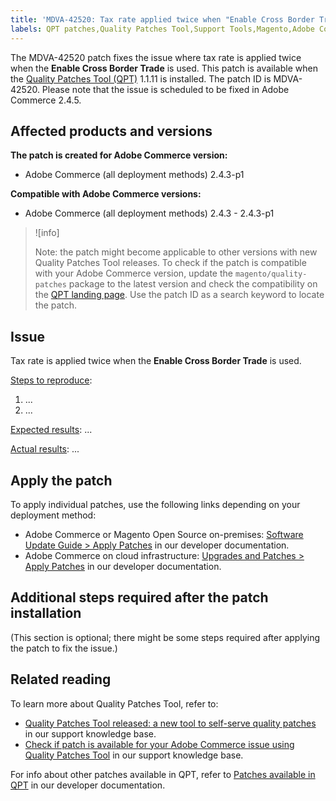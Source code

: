 ```yaml
---
title: 'MDVA-42520: Tax rate applied twice when "Enable Cross Border Trade" is used'
labels: QPT patches,Quality Patches Tool,Support Tools,Magento,Adobe Commerce,cloud infrastructure,on-premises,QPT xxx,
---
```


The MDVA-42520 patch fixes the issue where tax rate is applied twice when the **Enable Cross Border Trade** is used. This patch is available when the [Quality Patches Tool (QPT)](https://support.magento.com/hc/en-us/articles/360047139492) 1.1.11 is installed. The patch ID is MDVA-42520. Please note that the issue is scheduled to be fixed in Adobe Commerce 2.4.5.

## Affected products and versions

**The patch is created for Adobe Commerce version:**

* Adobe Commerce (all deployment methods) 2.4.3-p1

**Compatible with Adobe Commerce versions:**

* Adobe Commerce (all deployment methods) 2.4.3 - 2.4.3-p1

>![info]
>
>Note: the patch might become applicable to other versions with new Quality Patches Tool releases. To check if the patch is compatible with your Adobe Commerce version, update the `magento/quality-patches` package to the latest version and check the compatibility on the [QPT landing page](https://devdocs.magento.com/quality-patches/tool.html#patch-grid). Use the patch ID as a search keyword to locate the patch.

## Issue

Tax rate is applied twice when the **Enable Cross Border Trade** is used.

<ins>Steps to reproduce</ins>:

1. ...
1. ...

<ins>Expected results</ins>:
...

<ins>Actual results</ins>:
...

## Apply the patch

To apply individual patches, use the following links depending on your deployment method:

* Adobe Commerce or Magento Open Source on-premises: [Software Update Guide > Apply Patches](https://devdocs.magento.com/guides/v2.4/comp-mgr/patching/mqp.html) in our developer documentation.
* Adobe Commerce on cloud infrastructure: [Upgrades and Patches > Apply Patches](https://devdocs.magento.com/cloud/project/project-patch.html) in our developer documentation.

## Additional steps required after the patch installation

(This section is optional; there might be some steps required after applying the patch to fix the issue.) 

## Related reading

To learn more about Quality Patches Tool, refer to:

* [Quality Patches Tool released: a new tool to self-serve quality patches](https://support.magento.com/hc/en-us/articles/360047139492) in our support knowledge base.
* [Check if patch is available for your Adobe Commerce issue using Quality Patches Tool](https://support.magento.com/hc/en-us/articles/360047125252) in our support knowledge base.

For info about other patches available in QPT, refer to [Patches available in QPT](https://devdocs.magento.com/quality-patches/tool.html#patch-grid) in our developer documentation.
